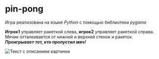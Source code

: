 # pin-pong

Игра реализована на языке *Python* с помощью библиотеки *pygame*

**Игрок1** управляет ракеткой слева, **игрок2** управляет ракеткой справа. Мячик отталкивается от нижней и верхней стенок и ракеток. ***Проигрывает тот, кто пропустил мяч!***

<image src="https://cdn.tvspb.ru/storage/wp-content/uploads/2022/06/szhtsmirnovatenis1mxfsnapshot012220220406132052mdthumbnail_dZjrPSb.webp__0_0x0.jpg" alt="Текст с описанием картинки">

